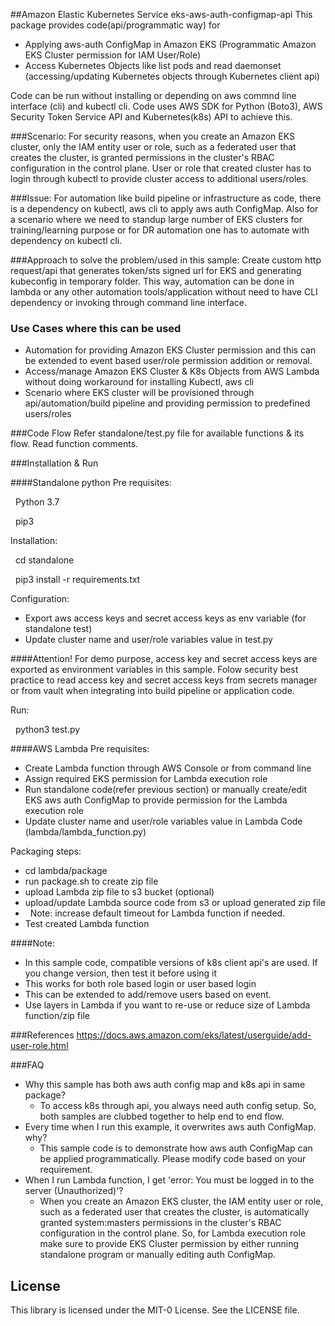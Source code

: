 [//]: # (Repo name: eks-aws-auth-configmap)

##Amazon Elastic Kubernetes Service eks-aws-auth-configmap-api
This package provides code(api/programmatic way) for
* Applying aws-auth ConfigMap in Amazon EKS (Programmatic Amazon EKS Cluster permission for IAM User/Role)
* Access Kubernetes Objects like list pods and read daemonset (accessing/updating Kubernetes objects through Kubernetes client api)

Code can be run without installing or depending on aws commnd line interface (cli) and kubectl cli. Code uses AWS SDK for Python (Boto3), AWS Security Token Service API and Kubernetes(k8s) API to achieve this.

###Scenario:
For security reasons, when you create an Amazon EKS cluster, only the IAM entity user or role, such as a federated user that creates the cluster, is granted permissions in the cluster's RBAC configuration in the control plane. User or role that created cluster has to login through kubectl to provide cluster access to additional users/roles.

###Issue:
For automation like build pipeline or infrastructure as code, there is a dependency on kubectl, aws cli to apply aws auth ConfigMap. Also for a scenario where we need to standup large number of EKS clusters for training/learning purpose or for DR automation one has to automate with dependency on kubectl cli.

###Approach to solve the problem/used in this sample:
 Create custom http request/api that generates token/sts signed url for EKS and generating kubeconfig in temporary folder. This way, automation can be done in lambda or any other automation tools/application without need to have CLI dependency or invoking through command line interface.

### Use Cases where this can be used
* Automation for providing Amazon EKS Cluster permission and this can be extended to event based user/role permission addition or removal.
* Access/manage Amazon EKS Cluster & K8s Objects from AWS Lambda without doing workaround for installing Kubectl, aws cli
* Scenario where EKS cluster will be provisioned through api/automation/build pipeline and providing permission to predefined users/roles

[//]: # (Infrastructure as Code Automation & CI/CD)

###Code Flow
Refer standalone/test.py file for available functions & its flow. Read function comments.

###Installation & Run

####Standalone python
Pre requisites:

&nbsp;&nbsp;Python 3.7

&nbsp;&nbsp;pip3

Installation:

&nbsp;&nbsp;cd standalone

&nbsp;&nbsp;pip3 install -r requirements.txt

Configuration:

* Export aws access keys and secret access keys as env variable (for standalone test)
* Update cluster name and user/role variables value in test.py

####Attention! 
For demo purpose, access key and secret access keys are exported as environment variables in this sample. Folow security best practice to read access key and secret access keys from secrets manager or from vault when integrating into build pipeline or application code.

Run:

&nbsp;&nbsp;python3 test.py



####AWS Lambda
Pre requisites:

* Create Lambda function through AWS Console or from command line
* Assign required EKS permission for Lambda execution role  
* Run standalone code(refer previous section) or manually create/edit EKS aws auth ConfigMap to provide permission for the Lambda execution role
* Update cluster name and user/role variables value in Lambda Code (lambda/lambda_function.py)
    
Packaging steps:

* cd lambda/package
* run package.sh to create zip file
* upload Lambda zip file to s3 bucket (optional)
* upload/update Lambda source code from s3 or upload generated zip file
* &nbsp;&nbsp;Note: increase default timeout for Lambda function if needed.
* Test created Lambda function

####Note:

* In this sample code, compatible versions of k8s client api's are used. If you change version, then test it before using it
* This works for both role based login or user based login
* This can be extended to add/remove users based on event.
* Use layers in Lambda if you want to re-use or reduce size of Lambda function/zip file

###References
https://docs.aws.amazon.com/eks/latest/userguide/add-user-role.html

###FAQ
* Why this sample has both aws auth config map and k8s api in same package?
    * To access k8s through api, you always need auth config setup. So, both samples are clubbed together to help end to end flow.
* Every time when I run this example, it overwrites aws auth ConfigMap. why?
    * This sample code is to demonstrate how aws auth ConfigMap can be applied programmatically. Please modify code based on your requirement.
* When I run Lambda function, I get 'error: You must be logged in to the server (Unauthorized)'?
    * When you create an Amazon EKS cluster, the IAM entity user or role, such as a federated user that creates the cluster, is automatically granted system:masters permissions in the cluster's RBAC configuration in the control plane. So, for Lambda execution role make sure to provide EKS Cluster permission by either running standalone program or manually editing auth ConfigMap.
    
## License

This library is licensed under the MIT-0 License. See the LICENSE file.
